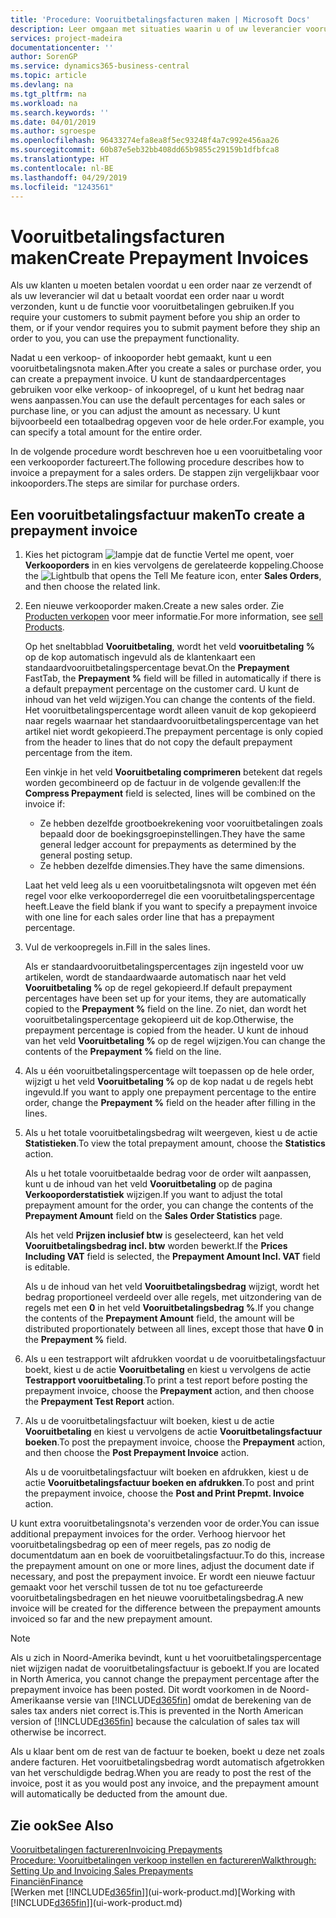 ```yaml
---
title: 'Procedure: Vooruitbetalingsfacturen maken | Microsoft Docs'
description: Leer omgaan met situaties waarin u of uw leverancier vooruitbetaling verlangt.
services: project-madeira
documentationcenter: ''
author: SorenGP
ms.service: dynamics365-business-central
ms.topic: article
ms.devlang: na
ms.tgt_pltfrm: na
ms.workload: na
ms.search.keywords: ''
ms.date: 04/01/2019
ms.author: sgroespe
ms.openlocfilehash: 96433274efa8ea8f5ec93248f4a7c992e456aa26
ms.sourcegitcommit: 60b87e5eb32bb408dd65b9855c29159b1dfbfca8
ms.translationtype: HT
ms.contentlocale: nl-BE
ms.lasthandoff: 04/29/2019
ms.locfileid: "1243561"
---
```

# <a name="create-prepayment-invoices"></a><span data-ttu-id="c63ca-103">Vooruitbetalingsfacturen maken</span><span class="sxs-lookup"><span data-stu-id="c63ca-103">Create Prepayment Invoices</span></span>
<span data-ttu-id="c63ca-104">Als uw klanten u moeten betalen voordat u een order naar ze verzendt of als uw leverancier wil dat u betaalt voordat een order naar u wordt verzonden, kunt u de functie voor vooruitbetalingen gebruiken.</span><span class="sxs-lookup"><span data-stu-id="c63ca-104">If you require your customers to submit payment before you ship an order to them, or if your vendor requires you to submit payment before they ship an order to you, you can use the prepayment functionality.</span></span>  

<span data-ttu-id="c63ca-105">Nadat u een verkoop- of inkooporder hebt gemaakt, kunt u een vooruitbetalingsnota maken.</span><span class="sxs-lookup"><span data-stu-id="c63ca-105">After you create a sales or purchase order, you can create a prepayment invoice.</span></span> <span data-ttu-id="c63ca-106">U kunt de standaardpercentages gebruiken voor elke verkoop- of inkoopregel, of u kunt het bedrag naar wens aanpassen.</span><span class="sxs-lookup"><span data-stu-id="c63ca-106">You can use the default percentages for each sales or purchase line, or you can adjust the amount as necessary.</span></span> <span data-ttu-id="c63ca-107">U kunt bijvoorbeeld een totaalbedrag opgeven voor de hele order.</span><span class="sxs-lookup"><span data-stu-id="c63ca-107">For example, you can specify a total amount for the entire order.</span></span>  

<span data-ttu-id="c63ca-108">In de volgende procedure wordt beschreven hoe u een vooruitbetaling voor een verkooporder factureert.</span><span class="sxs-lookup"><span data-stu-id="c63ca-108">The following procedure describes how to invoice a prepayment for a sales orders.</span></span> <span data-ttu-id="c63ca-109">De stappen zijn vergelijkbaar voor inkooporders.</span><span class="sxs-lookup"><span data-stu-id="c63ca-109">The steps are similar for purchase orders.</span></span>  

## <a name="to-create-a-prepayment-invoice"></a><span data-ttu-id="c63ca-110">Een vooruitbetalingsfactuur maken</span><span class="sxs-lookup"><span data-stu-id="c63ca-110">To create a prepayment invoice</span></span>  
1. <span data-ttu-id="c63ca-111">Kies het pictogram ![lampje dat de functie Vertel me opent](media/ui-search/search_small.png "Vertel me wat u wilt doen"), voer **Verkooporders** in en kies vervolgens de gerelateerde koppeling.</span><span class="sxs-lookup"><span data-stu-id="c63ca-111">Choose the ![Lightbulb that opens the Tell Me feature](media/ui-search/search_small.png "Tell me what you want to do") icon, enter **Sales Orders**, and then choose the related link.</span></span>  
2. <span data-ttu-id="c63ca-112">Een nieuwe verkooporder maken.</span><span class="sxs-lookup"><span data-stu-id="c63ca-112">Create a new sales order.</span></span> <span data-ttu-id="c63ca-113">Zie [Producten verkopen](sales-how-sell-products.md) voor meer informatie.</span><span class="sxs-lookup"><span data-stu-id="c63ca-113">For more information, see [sell Products](sales-how-sell-products.md).</span></span>  

    <span data-ttu-id="c63ca-114">Op het sneltabblad **Vooruitbetaling**, wordt het veld **vooruitbetaling %** op de kop automatisch ingevuld als de klantenkaart een standaardvooruitbetalingspercentage bevat.</span><span class="sxs-lookup"><span data-stu-id="c63ca-114">On the **Prepayment** FastTab, the **Prepayment %** field will be filled in automatically if there is a default prepayment percentage on the customer card.</span></span> <span data-ttu-id="c63ca-115">U kunt de inhoud van het veld wijzigen.</span><span class="sxs-lookup"><span data-stu-id="c63ca-115">You can change the contents of the field.</span></span> <span data-ttu-id="c63ca-116">Het vooruitbetalingspercentage wordt alleen vanuit de kop gekopieerd naar regels waarnaar het standaardvooruitbetalingspercentage van het artikel niet wordt gekopieerd.</span><span class="sxs-lookup"><span data-stu-id="c63ca-116">The prepayment percentage is only copied from the header to lines that do not copy the default prepayment percentage from the item.</span></span>  

    <span data-ttu-id="c63ca-117">Een vinkje in het veld **Vooruitbetaling comprimeren** betekent dat regels worden gecombineerd op de factuur in de volgende gevallen:</span><span class="sxs-lookup"><span data-stu-id="c63ca-117">If the **Compress Prepayment** field is selected, lines will be combined on the invoice if:</span></span>  
    - <span data-ttu-id="c63ca-118">Ze hebben dezelfde grootboekrekening voor vooruitbetalingen zoals bepaald door de boekingsgroepinstellingen.</span><span class="sxs-lookup"><span data-stu-id="c63ca-118">They have the same general ledger account for prepayments as determined by the general posting setup.</span></span>  
    - <span data-ttu-id="c63ca-119">Ze hebben dezelfde dimensies.</span><span class="sxs-lookup"><span data-stu-id="c63ca-119">They have the same dimensions.</span></span>  

    <span data-ttu-id="c63ca-120">Laat het veld leeg als u een vooruitbetalingsnota wilt opgeven met één regel voor elke verkooporderregel die een vooruitbetalingspercentage heeft.</span><span class="sxs-lookup"><span data-stu-id="c63ca-120">Leave the field blank if you want to specify a prepayment invoice with one line for each sales order line that has a prepayment percentage.</span></span>  

3. <span data-ttu-id="c63ca-121">Vul de verkoopregels in.</span><span class="sxs-lookup"><span data-stu-id="c63ca-121">Fill in the sales lines.</span></span>  

    <span data-ttu-id="c63ca-122">Als er standaardvooruitbetalingspercentages zijn ingesteld voor uw artikelen, wordt de standaardwaarde automatisch naar het veld **Vooruitbetaling %** op de regel gekopieerd.</span><span class="sxs-lookup"><span data-stu-id="c63ca-122">If default prepayment percentages have been set up for your items, they are automatically copied to the **Prepayment %** field on the line.</span></span> <span data-ttu-id="c63ca-123">Zo niet, dan wordt het vooruitbetalingspercentage gekopieerd uit de kop.</span><span class="sxs-lookup"><span data-stu-id="c63ca-123">Otherwise, the prepayment percentage is copied from the header.</span></span> <span data-ttu-id="c63ca-124">U kunt de inhoud van het veld **Vooruitbetaling %** op de regel wijzigen.</span><span class="sxs-lookup"><span data-stu-id="c63ca-124">You can change the contents of the **Prepayment %** field on the line.</span></span>  
4. <span data-ttu-id="c63ca-125">Als u één vooruitbetalingspercentage wilt toepassen op de hele order, wijzigt u het veld **Vooruitbetaling %** op de kop nadat u de regels hebt ingevuld.</span><span class="sxs-lookup"><span data-stu-id="c63ca-125">If you want to apply one prepayment percentage to the entire order, change the **Prepayment %** field on the header after filling in the lines.</span></span>  
5. <span data-ttu-id="c63ca-126">Als u het totale vooruitbetalingsbedrag wilt weergeven, kiest u de actie **Statistieken**.</span><span class="sxs-lookup"><span data-stu-id="c63ca-126">To view the total prepayment amount, choose the **Statistics** action.</span></span>

    <span data-ttu-id="c63ca-127">Als u het totale vooruitbetaalde bedrag voor de order wilt aanpassen, kunt u de inhoud van het veld **Vooruitbetaling** op de pagina **Verkooporderstatistiek** wijzigen.</span><span class="sxs-lookup"><span data-stu-id="c63ca-127">If you want to adjust the total prepayment amount for the order, you can change the contents of the **Prepayment Amount** field on the **Sales Order Statistics** page.</span></span>  

    <span data-ttu-id="c63ca-128">Als het veld **Prijzen inclusief btw** is geselecteerd, kan het veld **Vooruitbetalingsbedrag incl. btw** worden bewerkt.</span><span class="sxs-lookup"><span data-stu-id="c63ca-128">If the **Prices Including VAT** field is selected, the **Prepayment Amount Incl. VAT** field is editable.</span></span>  

    <span data-ttu-id="c63ca-129">Als u de inhoud van het veld **Vooruitbetalingsbedrag** wijzigt, wordt het bedrag proportioneel verdeeld over alle regels, met uitzondering van de regels met een **0** in het veld **Vooruitbetalingsbedrag %**.</span><span class="sxs-lookup"><span data-stu-id="c63ca-129">If you change the contents of the **Prepayment Amount** field, the amount will be distributed proportionately between all lines, except those that have **0** in the **Prepayment %** field.</span></span>  
6. <span data-ttu-id="c63ca-130">Als u een testrapport wilt afdrukken voordat u de vooruitbetalingsfactuur boekt, kiest u de actie **Vooruitbetaling** en kiest u vervolgens de actie **Testrapport vooruitbetaling**.</span><span class="sxs-lookup"><span data-stu-id="c63ca-130">To print a test report before posting the prepayment invoice, choose the **Prepayment** action, and then choose the **Prepayment Test Report** action.</span></span>  
7. <span data-ttu-id="c63ca-131">Als u de vooruitbetalingsfactuur wilt boeken, kiest u de actie **Vooruitbetaling** en kiest u vervolgens de actie **Vooruitbetalingsfactuur boeken**.</span><span class="sxs-lookup"><span data-stu-id="c63ca-131">To post the prepayment invoice, choose the **Prepayment** action, and then choose the **Post Prepayment Invoice** action.</span></span>  

    <span data-ttu-id="c63ca-132">Als u de vooruitbetalingsfactuur wilt boeken en afdrukken, kiest u de actie **Vooruitbetalingsfactuur boeken en afdrukken**.</span><span class="sxs-lookup"><span data-stu-id="c63ca-132">To post and print the prepayment invoice, choose the **Post and Print Prepmt. Invoice** action.</span></span>  

<span data-ttu-id="c63ca-133">U kunt extra vooruitbetalingsnota's verzenden voor de order.</span><span class="sxs-lookup"><span data-stu-id="c63ca-133">You can issue additional prepayment invoices for the order.</span></span> <span data-ttu-id="c63ca-134">Verhoog hiervoor het vooruitbetalingsbedrag op een of meer regels, pas zo nodig de documentdatum aan en boek de vooruitbetalingsfactuur.</span><span class="sxs-lookup"><span data-stu-id="c63ca-134">To do this, increase the prepayment amount on one or more lines, adjust the document date if necessary, and post the prepayment invoice.</span></span> <span data-ttu-id="c63ca-135">Er wordt een nieuwe factuur gemaakt voor het verschil tussen de tot nu toe gefactureerde vooruitbetalingsbedragen en het nieuwe vooruitbetalingsbedrag.</span><span class="sxs-lookup"><span data-stu-id="c63ca-135">A new invoice will be created for the difference between the prepayment amounts invoiced so far and the new prepayment amount.</span></span>  

> [!NOTE]  
>  <span data-ttu-id="c63ca-136">Als u zich in Noord-Amerika bevindt, kunt u het vooruitbetalingspercentage niet wijzigen nadat de vooruitbetalingsfactuur is geboekt.</span><span class="sxs-lookup"><span data-stu-id="c63ca-136">If you are located in North America, you cannot change the prepayment percentage after the prepayment invoice has been posted.</span></span> <span data-ttu-id="c63ca-137">Dit wordt voorkomen in de Noord-Amerikaanse versie van [!INCLUDE[d365fin](includes/d365fin_md.md)] omdat de berekening van de sales tax anders niet correct is.</span><span class="sxs-lookup"><span data-stu-id="c63ca-137">This is prevented in the North American version of [!INCLUDE[d365fin](includes/d365fin_md.md)] because the calculation of sales tax will otherwise be incorrect.</span></span>  

 <span data-ttu-id="c63ca-138">Als u klaar bent om de rest van de factuur te boeken, boekt u deze net zoals andere facturen. Het vooruitbetalingsbedrag wordt automatisch afgetrokken van het verschuldigde bedrag.</span><span class="sxs-lookup"><span data-stu-id="c63ca-138">When you are ready to post the rest of the invoice, post it as you would post any invoice, and the prepayment amount will automatically be deducted from the amount due.</span></span>  

## <a name="see-also"></a><span data-ttu-id="c63ca-139">Zie ook</span><span class="sxs-lookup"><span data-stu-id="c63ca-139">See Also</span></span>  
[<span data-ttu-id="c63ca-140">Vooruitbetalingen factureren</span><span class="sxs-lookup"><span data-stu-id="c63ca-140">Invoicing Prepayments</span></span>](finance-invoice-prepayments.md)  
[<span data-ttu-id="c63ca-141">Procedure: Vooruitbetalingen verkoop instellen en factureren</span><span class="sxs-lookup"><span data-stu-id="c63ca-141">Walkthrough: Setting Up and Invoicing Sales Prepayments</span></span>](walkthrough-setting-up-and-invoicing-sales-prepayments.md)  
[<span data-ttu-id="c63ca-142">Financiën</span><span class="sxs-lookup"><span data-stu-id="c63ca-142">Finance</span></span>](finance.md)  
<span data-ttu-id="c63ca-143">[Werken met [!INCLUDE[d365fin](includes/d365fin_md.md)]](ui-work-product.md)</span><span class="sxs-lookup"><span data-stu-id="c63ca-143">[Working with [!INCLUDE[d365fin](includes/d365fin_md.md)]](ui-work-product.md)</span></span>
